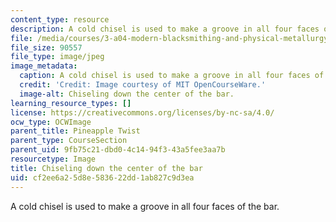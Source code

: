 ```yaml
---
content_type: resource
description: A cold chisel is used to make a groove in all four faces of the bar.
file: /media/courses/3-a04-modern-blacksmithing-and-physical-metallurgy-fall-2008/cf2ee6a25d8e583622dd1ab827c9d3ea_105.jpg
file_size: 90557
file_type: image/jpeg
image_metadata:
  caption: A cold chisel is used to make a groove in all four faces of the bar.
  credit: 'Credit: Image courtesy of MIT OpenCourseWare.'
  image-alt: Chiseling down the center of the bar.
learning_resource_types: []
license: https://creativecommons.org/licenses/by-nc-sa/4.0/
ocw_type: OCWImage
parent_title: Pineapple Twist
parent_type: CourseSection
parent_uid: 9fb75c21-dbd0-4c14-94f3-43a5fee3aa7b
resourcetype: Image
title: Chiseling down the center of the bar
uid: cf2ee6a2-5d8e-5836-22dd-1ab827c9d3ea
---
```

A cold chisel is used to make a groove in all four faces of the bar.
